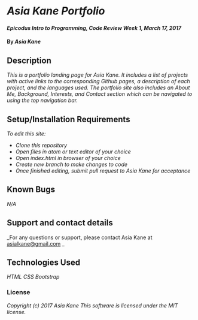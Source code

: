 # _Asia Kane Portfolio_

#### _Epicodus Intro to Programming, Code Review Week 1, March 17, 2017_

#### By _**Asia Kane**_

## Description

_This is a portfolio landing page for Asia Kane.  It includes a list of projects with active links to the corresponding Github pages, a description of each project, and the languages used.  The portfolio site also includes an About Me, Background, Interests, and Contact section which can be navigated to using the top navigation bar._

## Setup/Installation Requirements

_To edit this site:_
* _Clone this repository_
* _Open files in atom or text editor of your choice_
* _Open index.html in browser of your choice_
* _Create new branch to make changes to code_
* _Once finished editing, submit pull request to Asia Kane for acceptance_

## Known Bugs

_N/A_

## Support and contact details

_For any questions or support, please contact Asia Kane at asialkane@gmail.com _

## Technologies Used

_HTML_
_CSS_
_Bootstrap_

### License

*Copyright (c) 2017 Asia Kane*
*This software is licensed under the MIT license.*
